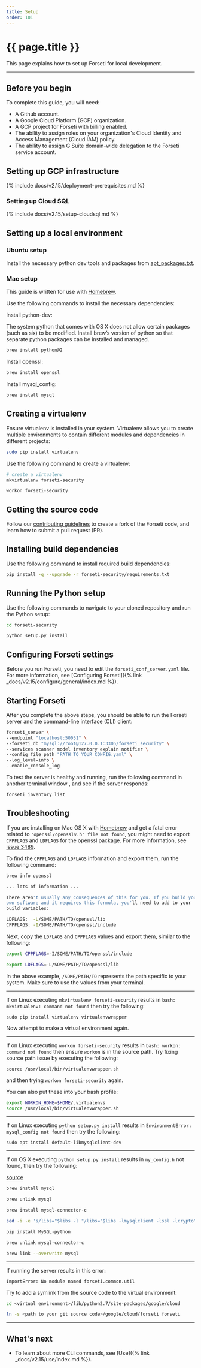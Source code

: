 ```yaml
---
title: Setup
order: 101
---
```

#  {{ page.title }}

This page explains how to set up Forseti for local development.

---

## Before you begin

To complete this guide, you will need:

* A Github account.
* A Google Cloud Platform (GCP) organization.
* A GCP project for Forseti with billing enabled.
* The ability to assign roles on your organization's Cloud Identity
  and Access Management (Cloud IAM) policy.
* The ability to assign G Suite domain-wide delegation to the Forseti service account.

## Setting up GCP infrastructure

{% include docs/v2.15/deployment-prerequisites.md %}

### Setting up Cloud SQL

{% include docs/v2.15/setup-cloudsql.md %}

## Setting up a local environment

### Ubuntu setup

Install the necessary python dev tools and packages from
[apt_packages.txt](https://github.com/GoogleCloudPlatform/forseti-security/blob/master/install/dependencies/apt_packages.txt).

### Mac setup

This guide is written for use with [Homebrew](https://brew.sh).

Use the following commands to install the necessary dependencies:

Install python-dev:

The system python that comes with OS X does not allow certain packages
(such as six) to be modified. Install brew’s version of python so that
separate python packages can be installed and managed.

  ```bash
  brew install python@2
  ```

Install openssl:

  ```bash
  brew install openssl
  ```

Install mysql_config:

  ```bash
  brew install mysql
  ```

## Creating a virtualenv

Ensure virtualenv is installed in your system. Virtualenv allows you to
create multiple environments to contain different modules and dependencies
in different projects:

  ```bash
  sudo pip install virtualenv
  ```

Use the following command to create a virtualenv:

  ```bash
  # create a virtualenv
  mkvirtualenv forseti-security

  workon forseti-security
  ```

## Getting the source code

Follow our
[contributing guidelines](https://github.com/GoogleCloudPlatform/forseti-security/blob/master/.github/CONTRIBUTING.md)
to create a fork of the Forseti code, and learn how to submit a pull request (PR).

## Installing build dependencies

Use the following command to install required build dependencies:

  ```bash
  pip install -q --upgrade -r forseti-security/requirements.txt
  ```

## Running the Python setup

Use the following commands to navigate to your cloned repository and run the Python setup:

  ```bash
  cd forseti-security

  python setup.py install
  ```

## Configuring Forseti settings

Before you run Forseti, you need to edit the `forseti_conf_server.yaml` file.
For more information, see [Configuring Forseti]({% link _docs/v2.15/configure/general/index.md %}).

## Starting Forseti

After you complete the above steps, you should be able to run the Forseti
server and the command-line interface (CLI) client:

  ```bash
  forseti_server \
  --endpoint "localhost:50051" \
  --forseti_db "mysql://root@127.0.0.1:3306/forseti_security" \
  --services scanner model inventory explain notifier \
  --config_file_path "PATH_TO_YOUR_CONFIG.yaml" \
  --log_level=info \
  --enable_console_log
  ```

To test the server is healthy and running, run the following command in
another terminal window
, and see if the server responds:

  ```bash
  forseti inventory list
  ```

## Troubleshooting

If you are installing on Mac OS X with [Homebrew](https://brew.sh/) and get
a fatal error related to `'openssl/opensslv.h' file not found`, you might need to
export `CPPFLAGS` and `LDFLAGS` for the openssl package. For more information,
see [issue 3489](https://github.com/pyca/cryptography/issues/3489).

To find the `CPPFLAGS` and `LDFLAGS` information and export them, run the
following command:

  ```bash
  brew info openssl

  ... lots of information ...

  There aren't usually any consequences of this for you. If you build your
  own software and it requires this formula, you'll need to add to your
  build variables:

  LDFLAGS:  -L/SOME/PATH/TO/openssl/lib
  CPPFLAGS: -I/SOME/PATH/TO/openssl/include
  ```

Next, copy the `LDFLAGS` and `CPPFLAGS` values and export them, similar to the
following:

  ```bash
  export CPPFLAGS=-I/SOME/PATH/TO/openssl/include

  export LDFLAGS=-L/SOME/PATH/TO/openssl/lib
  ```

In the above example, `/SOME/PATH/TO` represents the path specific to your
system. Make sure to use the values from your terminal.

------------------

If on Linux executing ``mkvirtualenv forseti-security`` results in
``bash: mkvirtualenv: command not found`` then try the following:

``sudo pip install virtualenv virtualenvwrapper``

Now attempt to make a virtual environment again.

------------------

If on Linux executing ``workon forseti-security``
results in ``bash: workon: command not found`` then
ensure ``workon`` is in the source path. Try fixing
source path issue by executing the following:

``source /usr/local/bin/virtualenvwrapper.sh``

and then trying ``workon forseti-security`` again.

You can also put these into your bash profile:

  ```bash
  export WORKON_HOME=$HOME/.virtualenvs
  source /usr/local/bin/virtualenvwrapper.sh
  ```
 
------------------

If on Linux executing ``python setup.py install``
results in ``EnvironmentError: mysql_config not found`` then
try the following:

``sudo apt install default-libmysqlclient-dev``

------------------

If on OS X executing ``python setup.py install``
results in ``my_config.h`` not found, then try the following:

  [source](https://stackoverflow.com/a/51483898)
  ```bash
  brew install mysql

  brew unlink mysql

  brew install mysql-connector-c

  sed -i -e 's/libs="$libs -l "/libs="$libs -lmysqlclient -lssl -lcrypto"/g' /usr/local/bin/mysql_config

  pip install MySQL-python

  brew unlink mysql-connector-c

  brew link --overwrite mysql
  
  ```

------------------

If running the server results in this error:
```
ImportError: No module named forseti.common.util

```

Try to add a symlink from the source code to the virtual environment:

```bash
cd <virtual environment>/lib/python2.7/site-packages/google/cloud

ln -s <path to your git source code>/google/cloud/forseti forseti
```

------------------


## What's next

* To learn about more CLI commands, see [Use]({% link _docs/v2.15/use/index.md %}).
